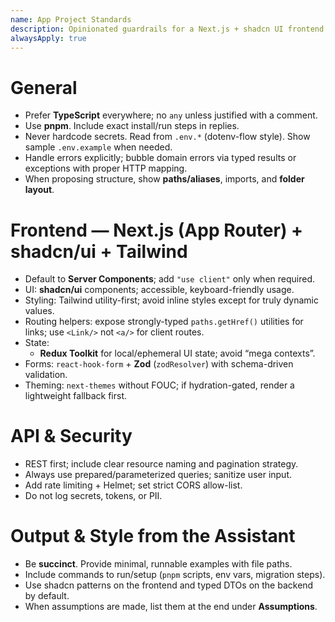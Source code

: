 ```yaml
---
name: App Project Standards
description: Opinionated guardrails for a Next.js + shadcn UI frontend. Keep replies concise and code production-ready.
alwaysApply: true
---
```


# General
- Prefer **TypeScript** everywhere; no `any` unless justified with a comment.
- Use **pnpm**. Include exact install/run steps in replies.
- Never hardcode secrets. Read from `.env.*` (dotenv-flow style). Show sample `.env.example` when needed.
- Handle errors explicitly; bubble domain errors via typed results or exceptions with proper HTTP mapping.
- When proposing structure, show **paths/aliases**, imports, and **folder layout**.

# Frontend — Next.js (App Router) + shadcn/ui + Tailwind
- Default to **Server Components**; add `"use client"` only when required.
- UI: **shadcn/ui** components; accessible, keyboard-friendly usage.
- Styling: Tailwind utility-first; avoid inline styles except for truly dynamic values.
- Routing helpers: expose strongly-typed `paths.getHref()` utilities for links; use `<Link/>` not `<a/>` for client routes.
- State:
  - **Redux Toolkit** for local/ephemeral UI state; avoid “mega contexts”.
- Forms: `react-hook-form` + **Zod** (`zodResolver`) with schema-driven validation.
- Theming: `next-themes` without FOUC; if hydration-gated, render a lightweight fallback first.

# API & Security
- REST first; include clear resource naming and pagination strategy.
- Always use prepared/parameterized queries; sanitize user input.
- Add rate limiting + Helmet; set strict CORS allow-list.
- Do not log secrets, tokens, or PII.

# Output & Style from the Assistant
- Be **succinct**. Provide minimal, runnable examples with file paths.
- Include commands to run/setup (`pnpm` scripts, env vars, migration steps).
- Use shadcn patterns on the frontend and typed DTOs on the backend by default.
- When assumptions are made, list them at the end under **Assumptions**.
